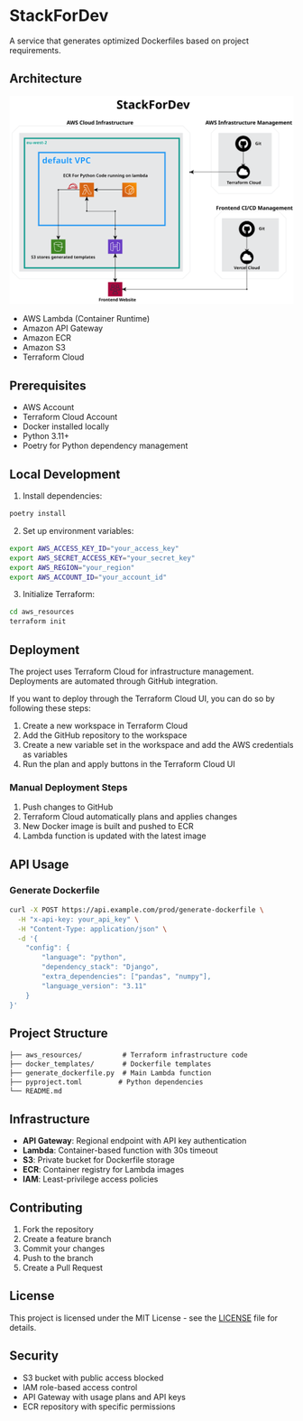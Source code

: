# StackForDev

A service that generates optimized Dockerfiles based on project requirements.

## Architecture

![Architecture Diagram](./images/StackForDev.png)

- AWS Lambda (Container Runtime)
- Amazon API Gateway
- Amazon ECR
- Amazon S3
- Terraform Cloud

## Prerequisites

- AWS Account
- Terraform Cloud Account
- Docker installed locally
- Python 3.11+
- Poetry for Python dependency management

## Local Development

1. Install dependencies:
```bash
poetry install
```

2. Set up environment variables:
```bash
export AWS_ACCESS_KEY_ID="your_access_key"
export AWS_SECRET_ACCESS_KEY="your_secret_key"
export AWS_REGION="your_region"
export AWS_ACCOUNT_ID="your_account_id"
```

3. Initialize Terraform:
```bash
cd aws_resources
terraform init
```

## Deployment

The project uses Terraform Cloud for infrastructure management. Deployments are automated through GitHub integration.

If you want to deploy through the Terraform Cloud UI, you can do so by following these steps:

1. Create a new workspace in Terraform Cloud
2. Add the GitHub repository to the workspace
3. Create a new variable set in the workspace and add the AWS credentials as variables
4. Run the plan and apply buttons in the Terraform Cloud UI

### Manual Deployment Steps

1. Push changes to GitHub
2. Terraform Cloud automatically plans and applies changes
3. New Docker image is built and pushed to ECR
4. Lambda function is updated with the latest image

## API Usage

### Generate Dockerfile
```bash
curl -X POST https://api.example.com/prod/generate-dockerfile \
  -H "x-api-key: your_api_key" \
  -H "Content-Type: application/json" \
  -d '{
    "config": {
        "language": "python",
        "dependency_stack": "Django",
        "extra_dependencies": ["pandas", "numpy"],
        "language_version": "3.11"
    }
}'
```

## Project Structure

```
├── aws_resources/          # Terraform infrastructure code
├── docker_templates/       # Dockerfile templates
├── generate_dockerfile.py  # Main Lambda function
├── pyproject.toml         # Python dependencies
└── README.md
```

## Infrastructure

- **API Gateway**: Regional endpoint with API key authentication
- **Lambda**: Container-based function with 30s timeout
- **S3**: Private bucket for Dockerfile storage
- **ECR**: Container registry for Lambda images
- **IAM**: Least-privilege access policies

## Contributing

1. Fork the repository
2. Create a feature branch
3. Commit your changes
4. Push to the branch
5. Create a Pull Request

## License

This project is licensed under the MIT License - see the [LICENSE](LICENSE) file for details.

## Security

- S3 bucket with public access blocked
- IAM role-based access control
- API Gateway with usage plans and API keys
- ECR repository with specific permissions